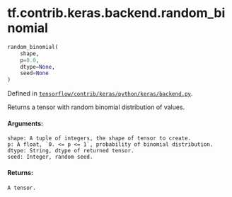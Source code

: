<div itemscope itemtype="http://developers.google.com/ReferenceObject">
<meta itemprop="name" content="tf.contrib.keras.backend.random_binomial" />
</div>

# tf.contrib.keras.backend.random_binomial

``` python
random_binomial(
    shape,
    p=0.0,
    dtype=None,
    seed=None
)
```



Defined in [`tensorflow/contrib/keras/python/keras/backend.py`](https://www.tensorflow.org/code/tensorflow/contrib/keras/python/keras/backend.py).

Returns a tensor with random binomial distribution of values.

#### Arguments:

    shape: A tuple of integers, the shape of tensor to create.
    p: A float, `0. <= p <= 1`, probability of binomial distribution.
    dtype: String, dtype of returned tensor.
    seed: Integer, random seed.


#### Returns:

    A tensor.